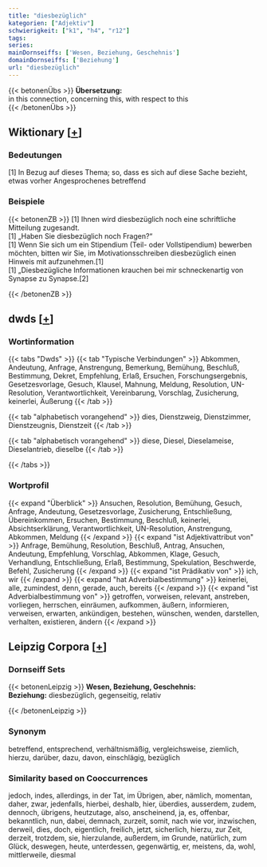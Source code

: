 ```yaml
---
title: "diesbezüglich"
kategorien: ["Adjektiv"]
schwierigkeit: ["k1", "h4", "r12"]
tags:
series:
mainDornseiffs: ['Wesen, Beziehung, Geschehnis']
domainDornseiffs: ['Beziehung']
url: "diesbezüglich"
---
```


{{< betonenÜbs >}}
**Übersetzung:**  
in this connection, concerning  this, with respect to  this  
{{< /betonenÜbs >}}

## Wiktionary [[+](https://de.wiktionary.org/wiki/diesbezüglich)]

### Bedeutungen
[1] In Bezug auf dieses Thema; so, dass es sich auf diese Sache bezieht, etwas vorher Angesprochenes betreffend  

### Beispiele
{{< betonenZB >}}
[1] Ihnen wird diesbezüglich noch eine schriftliche Mitteilung zugesandt.  
[1] „Haben Sie diesbezüglich noch Fragen?“  
[1] Wenn Sie sich um ein Stipendium (Teil- oder Vollstipendium) bewerben möchten, bitten wir Sie, im Motivationsschreiben diesbezüglich einen Hinweis mit aufzunehmen.[1]  
[1] „Diesbezügliche Informationen krauchen bei mir schneckenartig von Synapse zu Synapse.[2]  

{{< /betonenZB >}}


## dwds [[+](https://www.dwds.de/wb/diesbezüglich)]

### Wortinformation
{{< tabs "Dwds" >}}
{{< tab "Typische Verbindungen" >}}
Abkommen, Andeutung, Anfrage, Anstrengung, Bemerkung, Bemühung, Beschluß, Bestimmung, Dekret, Empfehlung, Erlaß, Ersuchen, Forschungsergebnis, Gesetzesvorlage, Gesuch, Klausel, Mahnung, Meldung, Resolution, UN-Resolution, Verantwortlichkeit, Vereinbarung, Vorschlag, Zusicherung, keinerlei, Äußerung
{{< /tab >}}

{{< tab "alphabetisch vorangehend" >}}
dies, Dienstzweig, Dienstzimmer, Dienstzeugnis, Dienstzeit
{{< /tab >}}

{{< tab "alphabetisch vorangehend" >}}
diese, Diesel, Dieselameise, Dieselantrieb, dieselbe
{{< /tab >}}

{{< /tabs >}}

### Wortprofil
{{< expand "Überblick" >}} Ansuchen, Resolution, Bemühung, Gesuch, Anfrage, Andeutung, Gesetzesvorlage, Zusicherung, Entschließung, Übereinkommen, Ersuchen, Bestimmung, Beschluß, keinerlei, Absichtserklärung, Verantwortlichkeit, UN-Resolution, Anstrengung, Abkommen, Meldung {{< /expand >}}
{{< expand "ist Adjektivattribut von" >}} Anfrage, Bemühung, Resolution, Beschluß, Antrag, Ansuchen, Andeutung, Empfehlung, Vorschlag, Abkommen, Klage, Gesuch, Verhandlung, Entschließung, Erlaß, Bestimmung, Spekulation, Beschwerde, Befehl, Zusicherung {{< /expand >}}
{{< expand "ist Prädikativ von" >}} ich, wir {{< /expand >}}
{{< expand "hat Adverbialbestimmung" >}} keinerlei, alle, zumindest, denn, gerade, auch, bereits {{< /expand >}}
{{< expand "ist Adverbialbestimmung von" >}} getroffen, vorweisen, relevant, anstreben, vorliegen, herrschen, einräumen, aufkommen, äußern, informieren, verweisen, erwarten, ankündigen, bestehen, wünschen, wenden, darstellen, verhalten, existieren, ändern {{< /expand >}}

## Leipzig Corpora [[+](https://corpora.uni-leipzig.de/en/res?word=diesbezüglich&corpusId=deu_newscrawl-public_2018)]

### Dornseiff Sets
{{< betonenLeipzig >}}
**Wesen, Beziehung, Geschehnis:**  
**Beziehung:** diesbezüglich, gegenseitig, relativ  

{{< /betonenLeipzig >}}

### Synonym
betreffend, entsprechend, verhältnismäßig, vergleichsweise, ziemlich, hierzu, darüber, dazu, davon, einschlägig, bezüglich


### Similarity based on Cooccurrences
jedoch, indes, allerdings, in der Tat, im Übrigen, aber, nämlich, momentan, daher, zwar, jedenfalls, hierbei, deshalb, hier, überdies, ausserdem, zudem, dennoch, übrigens, heutzutage, also, anscheinend, ja, es, offenbar, bekanntlich, nun, dabei, demnach, zurzeit, somit, nach wie vor, inzwischen, derweil, dies, doch, eigentlich, freilich, jetzt, sicherlich, hierzu, zur Zeit, derzeit, trotzdem, sie, hierzulande, außerdem, im Grunde, natürlich, zum Glück, deswegen, heute, unterdessen, gegenwärtig, er, meistens, da, wohl, mittlerweile, diesmal

